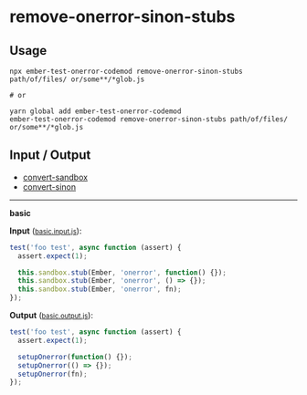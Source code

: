 # remove-onerror-sinon-stubs


## Usage

```
npx ember-test-onerror-codemod remove-onerror-sinon-stubs path/of/files/ or/some**/*glob.js

# or

yarn global add ember-test-onerror-codemod
ember-test-onerror-codemod remove-onerror-sinon-stubs path/of/files/ or/some**/*glob.js
```

## Input / Output

<!--FIXTURES_TOC_START-->
* [convert-sandbox](#convert-sandbox)
* [convert-sinon](#convert-sinon)
<!--FIXTURES_TOC_END-->

<!--FIXTURES_CONTENT_START-->
---
<a id="basic">**basic**</a>

**Input** (<small>[basic.input.js](transforms/remove-onerror-sinon-stubs/__testfixtures__/basic.input.js)</small>):
```js
test('foo test', async function (assert) {
  assert.expect(1);

  this.sandbox.stub(Ember, 'onerror', function() {});
  this.sandbox.stub(Ember, 'onerror', () => {});
  this.sandbox.stub(Ember, 'onerror', fn);
});
```

**Output** (<small>[basic.output.js](transforms/remove-onerror-sinon-stubs/__testfixtures__/basic.output.js)</small>):
```js
test('foo test', async function (assert) {
  assert.expect(1);

  setupOnerror(function() {});
  setupOnerror(() => {});
  setupOnerror(fn);
});

```
<!--FIXTURE_CONTENT_END-->